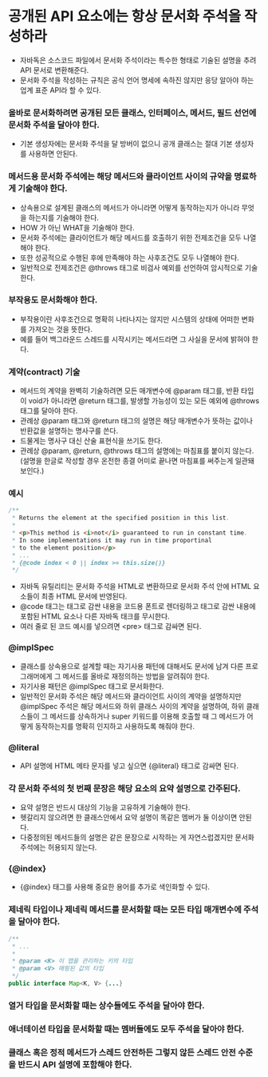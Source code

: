 # 공개된 API 요소에는 항상 문서화 주석을 작성하라

- 자바독은 소스코드 파일에서 문서화 주석이라는 특수한 형태로 기술된 설명을 추려 API 문서로 변환해준다.
- 문서화 주석을 작성하는 규칙은 공식 언어 명세에 속하진 않지만 응당 알아야 하는 업계 표준 API라 할 수 있다.

### 올바로 문서화하려면 공개된 모든 클래스, 인터페이스, 메서드, 필드 선언에 문서화 주석을 달아야 한다.

- 기본 생성자에는 문서화 주석을 달 방버이 없으니 공개 클래스는 절대 기본 생성자를 사용하면 안된다.

### 메서드용 문서화 주석에는 해당 메서드와 클라이언트 사이의 규약을 명료하게 기술해야 한다.

- 상속용으로 설계된 클래스의 메서드가 아니라면 어떻게 동작하는지가 아니라 무엇을 하는지를 기술해야 한다.
- HOW 가 아닌 WHAT을 기술해야 한다.
- 문서화 주석에는 클라이언트가 해당 메서드를 호출하기 위한 전제조건을 모두 나열해야 한다.
- 또한 성공적으로 수행된 후에 만족해야 하는 사후조건도 모두 나열해야 한다.
- 일반적으로 전제조건은 @throws 태그로 비검사 예외를 선언하여 암시적으로 기술한다.

### 부작용도 문서화해야 한다.

- 부작용이란 사후조건으로 명확히 나타나지는 않지만 시스템의 상태에 어떠한 변화를 가져오는 것을 뜻한다.
- 예를 들어 백그라운드 스레드를 시작시키는 메서드라면 그 사실을 문서에 밝혀야 한다.

### 계약(contract) 기술

- 메서드의 계약을 완벽히 기술하려면 모든 매개변수에 @param 태그를, 반환 타입이 void가 아니라면 @return 태그를,
발생할 가능성이 있는 모든 예외에 @throws 태그를 달아야 한다.
- 관례상 @param 태그와 @return 태그의 설명은 해당 매개변수가 뜻하는 값이나 반환값을 설명하는 명사구를 쓴다.
- 드물게는 명사구 대신 산술 표현식을 쓰기도 한다.
- 관례상 @param, @return, @throws 태그의 설명에는 마침표를 붙이지 않는다.(설명을 한글로 작성할 경우 온전한 종결 어미로 끝나면 마침표를 써주는게 일관돼 보인다.)

### 예시

```java
/**
 * Returns the element at the specified position in this list.
 * 
 * <p>This method is <i>not</i> guaranteed to run in constant time.
 * In some implementations it may run in time proportinal
 * to the element position</p>
 * ...
 * {@code index < 0 || index >= this.size()}
 */
```
- 자바독 유틸리티는 문서화 주석을 HTML로 변환하므로 문서화 주석 안에 HTML 요소들이 최종 HTML 문서에 반영된다.
- @code 태그는 태그로 감싼 내용을 코드용 폰트로 렌더링하고 태그로 감싼 내용에 포함된 HTML 요소나 다른 자바독 태크를 무시한다.
- 여러 줄로 된 코드 예시를 넣으려면 &lt;pre> 태그로 감싸면 된다.

### @implSpec

- 클래스를 상속용으로 설계할 때는 자기사용 패턴에 대해서도 문서에 남겨 다른 프로그래머에게 그 메서드를 올바로
재정의하는 방법을 알려줘야 한다.
- 자기사용 패턴은 @implSpec 태그로 문서화한다.
- 일반적인 문서화 주석은 해당 메서드와 클라이언트 사이의 계약을 설명하지만 @implSpec 주석은 해당 메서드와 하위 클래스 사이의 계약을 설명하여,
하위 클래스들이 그 메서드를 상속하거나 super 키워드를 이용해 호출할 때 그 메서드가 어떻게 동작하는지를 명확히 인지하고 사용하도록 해줘야 한다.

### @literal

- API 설명에 HTML 메타 문자를 넣고 싶으면 {@literal} 태그로 감싸면 된다.

### 각 문서화 주석의 첫 번째 문장은 해당 요소의 요약 설명으로 간주된다.

- 요약 설명은 반드시 대상의 기능을 고유하게 기술해야 한다.
- 헷갈리지 않으려면 한 클래스안에서 요약 설명이 똑같은 멤버가 둘 이상이면 안된다.
- 다중정의된 메서드들의 설명은 같은 문장으로 시작하는 게 자연스럽겠지만 문서화 주석에는 허용되지 않는다.

### {@index}

- {@index} 태그를 사용해 중요한 용어를 추가로 색인화할 수 있다.

### 제네릭 타입이나 제네릭 메서드를 문서화할 때는 모든 타입 매개변수에 주석을 달아야 한다.
```java
/**
 * ...
 * 
 * @param <K> 이 맵을 관리하는 키의 타입
 * @param <V> 매핑된 값의 타입
 */
public interface Map<K, V> {...}
```

### 열거 타입을 문서화할 때는 상수들에도 주석을 달아야 한다.

### 애너테이션 타입을 문서화할 때는 멤버들에도 모두 주석을 달아야 한다.

### 클래스 혹은 정적 메서드가 스레드 안전하든 그렇지 않든 스레드 안전 수준을 반드시 API 설명에 포함해야 한다.


